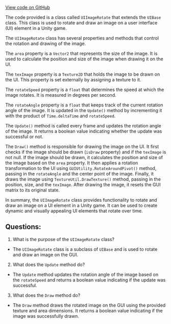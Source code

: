 [View code on GitHub](https://github.com/TieHaxJan/Brick-Force/Assembly-CSharp\UIImageRotate.cs)

The code provided is a class called `UIImageRotate` that extends the `UIBase` class. This class is used to rotate and draw an image on a user interface (UI) element in a Unity game.

The `UIImageRotate` class has several properties and methods that control the rotation and drawing of the image. 

The `area` property is a `Vector2` that represents the size of the image. It is used to calculate the position and size of the image when drawing it on the UI.

The `texImage` property is a `Texture2D` that holds the image to be drawn on the UI. This property is set externally by assigning a texture to it.

The `rotateSpeed` property is a `float` that determines the speed at which the image rotates. It is measured in degrees per second.

The `rotateAngle` property is a `float` that keeps track of the current rotation angle of the image. It is updated in the `Update()` method by incrementing it with the product of `Time.deltaTime` and `rotateSpeed`. 

The `Update()` method is called every frame and updates the rotation angle of the image. It returns a boolean value indicating whether the update was successful or not.

The `Draw()` method is responsible for drawing the image on the UI. It first checks if the image should be drawn (`isDraw` property) and if the `texImage` is not null. If the image should be drawn, it calculates the position and size of the image based on the `area` property. It then applies a rotation transformation to the UI using `GUIUtility.RotateAroundPivot()` method, passing in the `rotateAngle` and the center point of the image. Finally, it draws the image using `TextureUtil.DrawTexture()` method, passing in the position, size, and the `texImage`. After drawing the image, it resets the GUI matrix to its original state.

In summary, the `UIImageRotate` class provides functionality to rotate and draw an image on a UI element in a Unity game. It can be used to create dynamic and visually appealing UI elements that rotate over time.
## Questions: 
 1. What is the purpose of the `UIImageRotate` class?
- The `UIImageRotate` class is a subclass of `UIBase` and is used to rotate and draw an image on the GUI.

2. What does the `Update` method do?
- The `Update` method updates the rotation angle of the image based on the `rotateSpeed` and returns a boolean value indicating if the update was successful.

3. What does the `Draw` method do?
- The `Draw` method draws the rotated image on the GUI using the provided texture and area dimensions. It returns a boolean value indicating if the image was successfully drawn.